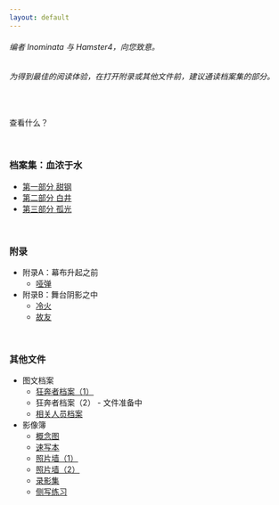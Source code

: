```yaml
---
layout: default
---
```


###### 编者 Inominata 与 Hamster4，向您致意。
###### 为得到最佳的阅读体验，在打开附录或其他文件前，建议通读档案集的部分。

<br />

查看什么？

<br />

### 档案集：血浓于水

- [第一部分 甜钢](./main/part1.html)
- [第二部分 白井](./main/part2.html)
- [第三部分 孤光](./main/part3.html)

<br />

### 附录

- 附录A：幕布升起之前
  - [哑弹](./appendix/a4.html)
- 附录B：舞台阴影之中
  - [冷火](./appendix/b1.html)
  - [故友](./appendix/b2.html)

<br />

### 其他文件

- 图文档案
  - [狂奔者档案（1）](./profiles/shadowrunners1.html)
  - 狂奔者档案（2） - 文件准备中
  - [相关人员档案](./profiles/relevant_personnel.html)
- 影像簿
  - [概念图](./album/concept_art.html)
  - [速写本](./album/sketches.html)
  - [照片墙（1）](./album/photographs1.html)
  - [照片墙（2）](./album/photographs2.html)
  - [录影集](./album/videoshorts.html)
  - [侧写练习](./album/profiling.html)

<br />
